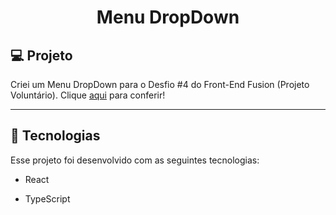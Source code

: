 <h1 align="center">Menu DropDown</h1>

## 💻 Projeto

Criei um Menu DropDown para o Desfio #4 do Front-End Fusion (Projeto Voluntário). Clique <a href="https://menu-dropdown-omega.vercel.app/">aqui</a> para conferir!

---

## 🚀 Tecnologias

Esse projeto foi desenvolvido com as seguintes tecnologias:

- React
  
- TypeScript
  

